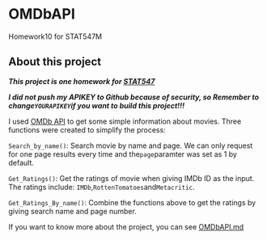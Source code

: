 # OMDbAPI
Homework10 for STAT547M

## About this project

***This project is one homework for [STAT547](http://stat545.com/index.html)***

***I did not push my APIKEY to Github because of security, so Remember to change`YOURAPIKEY`if you want to build this project!!!***

I used [OMDb API](http://www.omdbapi.com) to get some simple information about movies. Three functions were created to simplify the process:

`Search_by_name()`: Search movie by name and page. We can only request for one page results every time and the`page`paramter was set as 1 by default.

`Get_Ratings()`: Get the ratings of movie when giving IMDb ID as the input. The ratings include: `IMDb`,`RottenTomatoes`and`Metacritic`.

`Get_Ratings_By_name()`: Combine the functions above to get the ratings by giving search name and page number.

If you want to know more about the project, you can see [OMDbAPI.md](https://github.com/Tangjiahui26/OMDbAPI/blob/master/OMDbAPI.md)